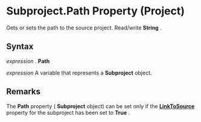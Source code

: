 
# Subproject.Path Property (Project)

Gets or sets the path to the source project. Read/write  **String** .


## Syntax

 _expression_ . **Path**

 _expression_ A variable that represents a **Subproject** object.


## Remarks

The  **Path** property ( **Subproject** object) can be set only if the **[LinkToSource](8055fc21-1de2-dbd1-c28d-2200e8bc781d.md)** property for the subproject has been set to **True** .

